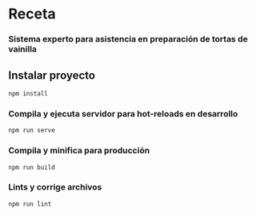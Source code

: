 # Receta

### Sistema experto para asistencia en preparación de tortas de vainilla

## Instalar proyecto
```
npm install
```

### Compila y ejecuta servidor para hot-reloads en desarrollo
```
npm run serve
```

### Compila y minifica para producción
```
npm run build
```

### Lints y corrige archivos
```
npm run lint
```
